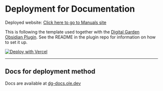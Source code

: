 # Deployment for Documentation

Deployed website: [Click here to go to Manuals site](pams-docs.vercel.app)

This is following the template used together with the [Digital Garden Obsidian Plugin](https://github.com/oleeskild/Obsidian-Digital-Garden). 
See the README in the plugin repo for information on how to set it up.

[![Deploy with Vercel](https://vercel.com/button)](https://vercel.com/new/clone?repository-url=https://github.com/oleeskild/digitalgarden)

---
## Docs for deployment method
Docs are available at [dg-docs.ole.dev](https://dg-docs.ole.dev/)

